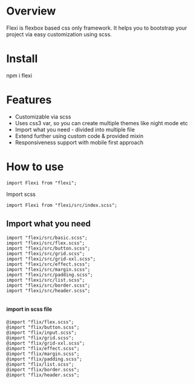 # Overview
Flexi is flexbox based css only framework. It helps you to bootstrap your project via easy customization using scss.

# Install

npm i flexi

# Features

* Customizable via scss
* Uses css3 var, so you can create multiple themes like night mode etc
* Import what you need - divided into multiple file
* Extend further using custom code & provided mixin
* Responsiveness support with mobile first approach

# How to use

```
import Flexi from "flexi";

```

Import scss

```
import Flexi from "flexi/src/index.scss";

```

## Import what you need

```
import "flexi/src/basic.scss";
import "flexi/src/flex.scss";
import "flexi/src/button.scss";
import "flexi/src/grid.scss";
import "flexi/src/grid-xxl.scss";
import "flexi/src/effect.scss";
import "flexi/src/margin.scss";
import "flexi/src/padding.scss";
import "flexi/src/list.scss";
import "flexi/src/border.scss";
import "flexi/src/header.scss";


```

#### import in scss file

```
@import "flix/flex.scss";
@import "flix/button.scss";
@import "flix/input.scss";
@import "flix/grid.scss";
@import "flix/grid-xxl.scss";
@import "flix/effect.scss";
@import "flix/margin.scss";
@import "flix/padding.scss";
@import "flix/list.scss";
@import "flix/border.scss";
@import "flix/header.scss";

```